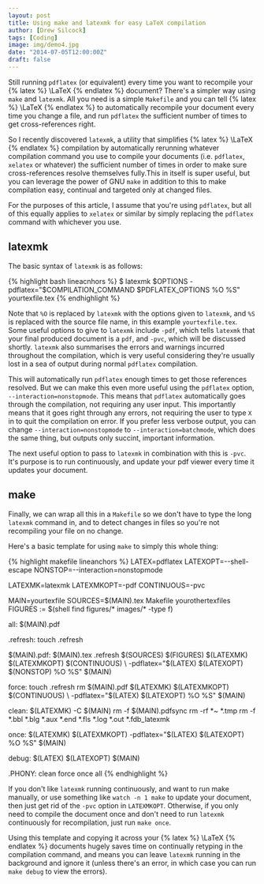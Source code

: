 ```yaml
---
layout: post
title: Using make and latexmk for easy LaTeX compilation
author: [Drew Silcock]
tags: [Coding]
image: img/demo4.jpg
date: "2014-07-05T12:00:00Z"
draft: false
---
```


Still running `pdflatex` (or equivalent) every time you want to recompile your {% latex %} \LaTeX {% endlatex %} document? There's a simpler way using `make` and `latexmk`. All you need is a simple `Makefile` and you can tell {% latex %} \LaTeX {% endlatex %} to automatically recompile your document every time you change a file, and run `pdflatex` the sufficient number of times to get cross-references right.

<!--more-->

So I recently discovered `latexmk`, a utility that simplifies {% latex %} \LaTeX {% endlatex %} compilation by automatically rerunning whatever compilation command you use to compile your documents (i.e. `pdflatex`, `xelatex` or whatever) the sufficient number of times in order to make sure cross-references resolve themselves fully.This in itself is super useful, but you can leverage the power of GNU `make` in addition to this to make compilation easy, continual and targeted only at changed files.

For the purposes of this article, I assume that you're using `pdflatex`, but all of this equally applies to `xelatex` or similar by simply replacing the `pdflatex` command with whichever you use.

## latexmk

The basic syntax of `latexmk` is as follows:

{% highlight bash lineacnhors %}
$ latexmk $OPTIONS -pdflatex="$COMPILATION_COMMAND $PDFLATEX_OPTIONS %O %S" yourtexfile.tex
{% endhighlight %}

Note that `%O` is replaced by `latexmk` with the options given to `latexmk`, and `%S` is replaced with the source file name, in this example `yourtexfile.tex`. Some useful options to give to `latexmk` include `-pdf`, which tells `latexmk` that your final produced document is a `pdf`, and `-pvc`, which will be discussed shortly. `latexmk` also summarises the errors and warnings incurred throughout the compilation, which is very useful considering they're usually lost in a sea of output during normal `pdflatex` compilation.

This will automatically run `pdflatex` enough times to get those references resolved. But we can make this even more useful using the `pdflatex` option, `--interaction=nonstopmode`. This means that `pdflatex` automatically goes through the compilation, not requiring any user input. This importantly means that it goes right through any errors, not requiring the user to type `X` in to quit the compilation on error. If you prefer less verbose output, you can change `--interaction=nonstopmode` to `--interaction=batchmode`, which does the same thing, but outputs only succint, important information.

The next useful option to pass to `latexmk` in combination with this is `-pvc`. It's purpose is to run continuously, and update your pdf viewer every time it updates your document.

## make

Finally, we can wrap all this in a `Makefile` so we don't have to type the long `latexmk` command in, and to detect changes in files so you're not recompiling your file on no change.

Here's a basic template for using `make` to simply this whole thing:

{% highlight makefile lineanchors %}
LATEX=pdflatex
LATEXOPT=--shell-escape
NONSTOP=--interaction=nonstopmode

LATEXMK=latexmk
LATEXMKOPT=-pdf
CONTINUOUS=-pvc

MAIN=yourtexfile
SOURCES=$(MAIN).tex Makefile yourothertexfiles
FIGURES := $(shell find figures/* images/* -type f)

all:    $(MAIN).pdf

.refresh:
    touch .refresh

$(MAIN).pdf: $(MAIN).tex .refresh $(SOURCES) $(FIGURES)
        $(LATEXMK) $(LATEXMKOPT) $(CONTINUOUS) \
            -pdflatex="$(LATEX) $(LATEXOPT) $(NONSTOP) %O %S" $(MAIN)

force:
        touch .refresh
        rm $(MAIN).pdf
        $(LATEXMK) $(LATEXMKOPT) $(CONTINUOUS) \
            -pdflatex="$(LATEX) $(LATEXOPT) %O %S" $(MAIN)

clean:
        $(LATEXMK) -C $(MAIN)
        rm -f $(MAIN).pdfsync
        rm -rf *~ *.tmp
        rm -f *.bbl *.blg *.aux *.end *.fls *.log *.out *.fdb_latexmk

once:
        $(LATEXMK) $(LATEXMKOPT) -pdflatex="$(LATEX) $(LATEXOPT) %O %S" $(MAIN)

debug:
        $(LATEX) $(LATEXOPT) $(MAIN)

.PHONY: clean force once all
{% endhighlight %}

If you don't like `latexmk` running continuously, and want to run make manually, or use something like `watch -n 1 make` to update your document, then just get rid of the `-pvc` option in `LATEXMKOPT`. Otherwise, if you only need to compile the document once and don't need to run `latexmk` continuously for recompilation, just run `make once`.

Using this template and copying it across your {% latex %} \LaTeX {% endlatex %} documents hugely saves time on continually retyping in the compilation command, and means you can leave `latexmk` running in the background and ignore it (unless there's an error, in which case you can run `make debug` to view the errors).
